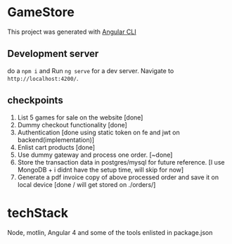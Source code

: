 # GameStore

This project was generated with [Angular CLI](https://github.com/angular/angular-cli)
## Development server

do a `npm i` and
Run `ng serve` for a dev server. Navigate to `http://localhost:4200/`.

## checkpoints
  1.  List 5 games for sale on the website [done]
  2.  Dummy checkout functionality [done]
  3.  Authentication [done using static token on fe and jwt on backend(implementation)]
  4.  Enlist cart products [done]
  5.  Use dummy gateway and process one order. [~done]
  6.  Store the transaction data in postgres/mysql for future reference. [I use MongoDB + i didnt have the setup time, will skip for now]
  7.  Generate a pdf invoice copy of above processed order and save it on local device [done / will get stored on ./orders/]
  
# techStack
  Node, motlin, Angular 4 and some of the tools enlisted in package.json
